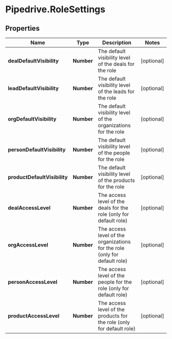 # Pipedrive.RoleSettings

## Properties

Name | Type | Description | Notes
------------ | ------------- | ------------- | -------------
**dealDefaultVisibility** | **Number** | The default visibility level of the deals for the role | [optional] 
**leadDefaultVisibility** | **Number** | The default visibility level of the leads for the role | [optional] 
**orgDefaultVisibility** | **Number** | The default visibility level of the organizations for the role | [optional] 
**personDefaultVisibility** | **Number** | The default visibility level of the people for the role | [optional] 
**productDefaultVisibility** | **Number** | The default visibility level of the products for the role | [optional] 
**dealAccessLevel** | **Number** | The access level of the deals for the role (only for default role) | [optional] 
**orgAccessLevel** | **Number** | The access level of the organizations for the role (only for default role) | [optional] 
**personAccessLevel** | **Number** | The access level of the people for the role (only for default role) | [optional] 
**productAccessLevel** | **Number** | The access level of the products for the role (only for default role) | [optional] 


